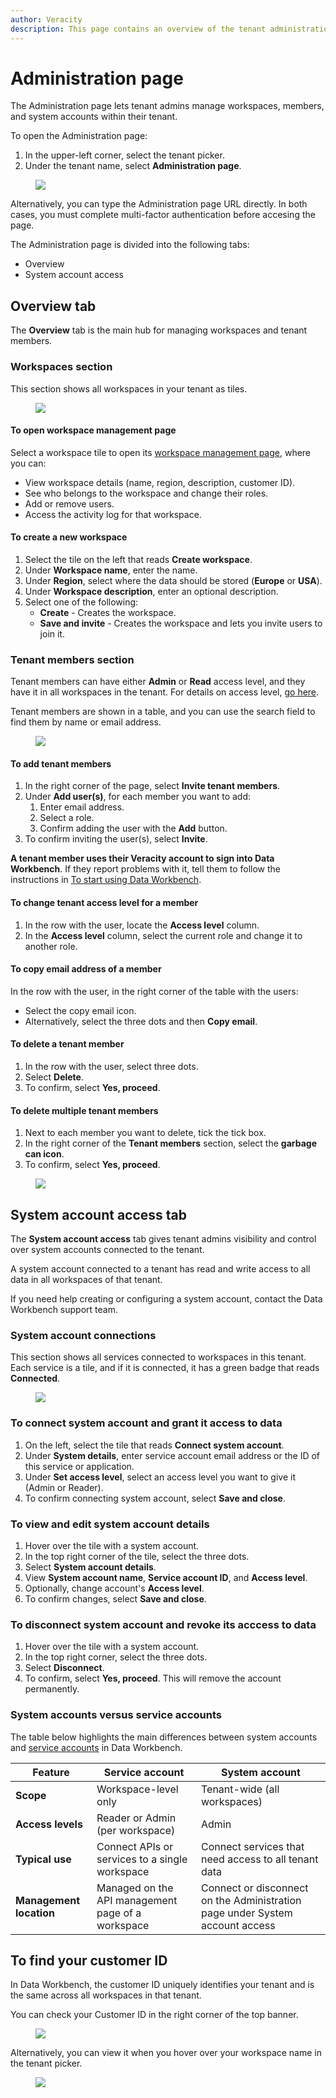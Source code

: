 ```yaml
---
author: Veracity
description: This page contains an overview of the tenant administration page.
---
```


# Administration page
The Administration page lets tenant admins manage workspaces, members, and system accounts within their tenant.  

To open the Administration page:
1. In the upper-left corner, select the tenant picker.  
2. Under the tenant name, select **Administration page**.  
<figure>
	<img src="assets/admin_page.png"/>
</figure>

Alternatively, you can type the Administration page URL directly. 
In both cases, you must complete multi-factor authentication before accesing the page.

The Administration page is divided into the following tabs: 
- Overview
- System account access

## Overview tab
The **Overview** tab is the main hub for managing workspaces and tenant members.

### Workspaces section
This section shows all workspaces in your tenant as tiles.  

<figure>
	<img src="assets/workspace_overview.png"/>
</figure>

#### To open workspace management page  
  Select a workspace tile to open its [workspace management page](workspace.md), where you can:  
  - View workspace details (name, region, description, customer ID).  
  - See who belongs to the workspace and change their roles.  
  - Add or remove users.  
  - Access the activity log for that workspace.

#### To create a new workspace
  1. Select the tile on the left that reads **Create workspace**.  
  2. Under **Workspace name**, enter the name.  
  3. Under **Region**, select where the data should be stored (**Europe** or **USA**).  
  4. Under **Workspace description**, enter an optional description.  
  5. Select one of the following:  
     - **Create** - Creates the workspace.  
     - **Save and invite** - Creates the workspace and lets you invite users to join it.

### Tenant members section
Tenant members can have either **Admin** or **Read** access level, and they have it in all workspaces in the tenant. 
For details on access level, [go here](workspace.md).

Tenant members are shown in a table, and you can use the search field to find them by name or email address.

<figure>
	<img src="assets/tenant_members.png"/>
</figure>

#### To add tenant members
1. In the right corner of the page, select **Invite tenant members**.
2. Under **Add user(s)**, for each member you want to add:
	1. Enter email address.
	1. Select a role.
	1. Confirm adding the user with the **Add** button.
3. To confirm inviting the user(s), select **Invite**.

**A tenant member uses their Veracity account to sign into Data Workbench**. If they report problems with it, tell them to follow the instructions in [To start using Data Workbench](dataworkbench.md).

#### To change tenant access level for a member
1. In the row with the user, locate the **Access level** column.
2. In the **Access level** column, select the current role and change it to another role.

#### To copy email address of a member
In the row with the user, in the right corner of the table with the users:
- Select the copy email icon.
- Alternatively, select the three dots and then **Copy email**.

#### To delete a tenant member
1. In the row with the user, select three dots.
2. Select **Delete**.
3. To confirm, select **Yes, proceed**.

#### To delete multiple tenant members
1. Next to each member you want to delete, tick the tick box.
2. In the right corner of the **Tenant members** section, select the **garbage can icon**.
3. To confirm, select **Yes, proceed**.

<figure>
	<img src="assets/delete_tenant_members.png"/>
</figure>

## System account access tab
The **System account access** tab gives tenant admins visibility and control over system accounts connected to the tenant.  

A system account connected to a tenant has read and write access to all data in all workspaces of that tenant.

If you need help creating or configuring a system account, contact the Data Workbench support team.

### System account connections
This section shows all services connected to workspaces in this tenant. Each service is a tile, and if it is connected, it has a green badge that reads **Connected**.

<figure>
	<img src="assets/system_accounts_tab.png"/>
</figure>

### To connect system account and grant it access to data
1. On the left, select the tile that reads **Connect system account**.
2. Under **System details**, enter service account email address or the ID of this service or application.
3. Under **Set access level**, select an access level you want to give it (Admin or Reader).
4. To confirm connecting system account, select **Save and close**.

### To view and edit system account details
1. Hover over the tile with a system account.
2. In the top right corner of the tile, select the three dots.
3. Select **System account details**.
4. View **System account name**, **Service account ID**, and **Access level**.
5. Optionally, change account's **Access level**.
6. To confirm changes, select **Save and close**.

### To disconnect system account and revoke its acccess to data
1. Hover over the tile with a system account.
2. In the top right corner, select the three dots.
3. Select **Disconnect**.
4. To confirm, select **Yes, proceed**. This will remove the account permanently.

### System accounts versus service accounts
The table below highlights the main differences between system accounts and [service accounts](apimanagement.md) in Data Workbench.  


| Feature                     | Service account            | System account              |
|-----------------------------|-----------------------------------------------|---------------------------------------------------|
| **Scope**                   | Workspace-level only                         | Tenant-wide (all workspaces)                      |
| **Access levels**           | Reader or Admin (per workspace)              | Admin      |
| **Typical use**             | Connect APIs or services to a single workspace | Connect services that need access to all tenant data |
| **Management location**     | Managed on the API management page of a workspace | Connect or disconnect on the Administration page under System account access |

## To find your customer ID
In Data Workbench, the customer ID uniquely identifies your tenant and is the same across all workspaces in that tenant.

You can check your Customer ID in the right corner of the top banner.

<figure>
	<img src="news/assets/customer_id_page.png"/>
</figure>

Alternatively, you can view it when you hover over your workspace name in the tenant picker.
<figure>
	<img src="news/assets/customer_id_hover.png"/>
</figure>